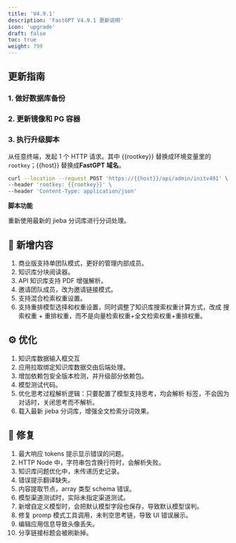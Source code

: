 ```yaml
---
title: 'V4.9.1'
description: 'FastGPT V4.9.1 更新说明'
icon: 'upgrade'
draft: false
toc: true
weight: 799
---
```


## 更新指南

### 1. 做好数据库备份

### 2. 更新镜像和 PG 容器

### 3. 执行升级脚本

从任意终端，发起 1 个 HTTP 请求。其中 {{rootkey}} 替换成环境变量里的 `rootkey`；{{host}} 替换成**FastGPT 域名**。

```bash
curl --location --request POST 'https://{{host}}/api/admin/initv491' \
--header 'rootkey: {{rootkey}}' \
--header 'Content-Type: application/json'
```

**脚本功能**

重新使用最新的 jieba 分词库进行分词处理。

## 🚀 新增内容

1. 商业版支持单团队模式，更好的管理内部成员。
2. 知识库分块阅读器。
3. API 知识库支持 PDF 增强解析。
4. 邀请团队成员，改为邀请链接模式。
5. 支持混合检索权重设置。
6. 支持重排模型选择和权重设置，同时调整了知识库搜索权重计算方式，改成 搜索权重 + 重排权重，而不是向量检索权重+全文检索权重+重排权重。

## ⚙️ 优化

1. 知识库数据输入框交互
2. 应用拉取绑定知识库数据交由后端处理。
3. 增加依赖包安全版本检测，并升级部分依赖包。
4. 模型测试代码。
5. 优化思考过程解析逻辑：只要配置了模型支持思考，均会解析 <think> 标签，不会因为对话时，关闭思考而不解析。
6. 载入最新 jieba 分词库，增强全文检索分词效果。

## 🐛 修复

1. 最大响应 tokens 提示显示错误的问题。
2. HTTP Node 中，字符串包含换行符时，会解析失败。
3. 知识库问题优化中，未传递历史记录。
4. 错误提示翻译缺失。
5. 内容提取节点，array 类型 schema 错误。
6. 模型渠道测试时，实际未指定渠道测试。
7. 新增自定义模型时，会把默认模型字段也保存，导致默认模型误判。
8. 修复 promp 模式工具调用，未判空思考链，导致 UI 错误展示。
9. 编辑应用信息导致头像丢失。
10. 分享链接标题会被刷新掉。
